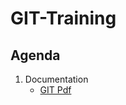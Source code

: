 # GIT-Training 

## Agenda 

  1. Documentation 
     * [GIT Pdf](http://schulung.t3isp.de/documents/pdfs/git/git-training.pdf) 
